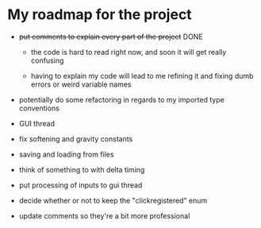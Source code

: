 # My roadmap for the project

- ~~put comments to explain every part of the project~~ DONE
  - the code is hard to read right now, and soon it will get really confusing
  
  - having to explain my code will lead to me refining it and fixing dumb errors or weird variable names

- potentially do some refactoring in regards to my imported type conventions

- GUI thread

- fix softening and gravity constants

- saving and loading from files

- think of something to with delta timing

- put processing of inputs to gui thread

- decide whether or not to keep the "clickregistered" enum

- update comments so they're a bit more professional
